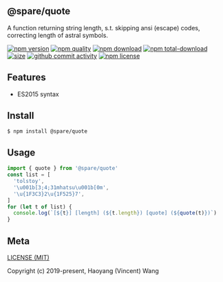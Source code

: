 ## @spare/quote
A function returning string length,
s.t. 
    skipping ansi (escape) codes,
    correcting length of astral symbols.

[![npm version][npm-image]][npm-url]
[![npm quality][quality-image]][quality-url]
[![npm download][download-image]][npm-url]
[![npm total-download][total-download-image]][npm-url]
[![size][size]][size-url]
[![github commit activity][commit-image]][github-url]
[![npm license][license-image]][npm-url]

## Features

- ES2015 syntax

## Install
```console
$ npm install @spare/quote
```

## Usage
```js
import { quote } from '@spare/quote'
const list = [
  'tolstoy',
  '\u001b[3;4;31mhatsu\u001b[0m',
  '\u{1F3C3}2\u{1F525}7',
]
for (let t of list) {
  console.log(`[${t}] [length] (${t.length}) [quote] (${quote(t)})`)
}
```

## Meta
[LICENSE (MIT)](/LICENSE)

Copyright (c) 2019-present, Haoyang (Vincent) Wang

[//]: <> (Shields)
[npm-image]: https://img.shields.io/npm/v/@spare/bracket.svg?style=flat-square
[quality-image]: http://npm.packagequality.com/shield/@spare/bracket.svg?style=flat-square
[download-image]: https://img.shields.io/npm/dm/@spare/bracket.svg?style=flat-square
[total-download-image]:https://img.shields.io/npm/dt/@spare/bracket.svg?style=flat-square
[license-image]: https://img.shields.io/npm/l/@spare/bracket.svg?style=flat-square
[commit-image]: https://img.shields.io/github/commit-activity/y/hoyeungw/spare/bracket?style=flat-square
[size]: https://flat.badgen.net/packagephobia/install/@spare/bracket

[//]: <> (Link)
[npm-url]: https://npmjs.org/package/@spare/bracket
[quality-url]: http://packagequality.com/#?package=@spare/bracket
[github-url]: https://github.com/hoyeungw/@spare/bracket
[size-url]: https://packagephobia.now.sh/result?p=@spare/bracket
